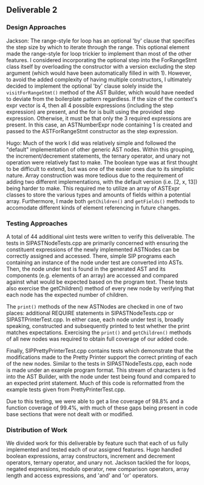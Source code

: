 ## Deliverable 2 ##

### Design Approaches ###

Jackson: The range-style for loop has an optional 'by' clause that specifies the step size by which to iterate through the range.
This optional element made the range-style for loop trickier to implement than most of the other features. I considered
incorporating the optional step into the ForRangeStmt class itself by overloading the constructor with a version excluding
the step argument (which would have been automatically filled in with 1). However, to avoid the added complexity of having
multiple constructors, I ultimately decided to implement the optional 'by' clause solely inside the `visitForRangeStmt()` method of the AST Builder, which would have needed to deviate from the boilerplate pattern regardless. If the size of the context's expr vector is 4, then all 4 possible
expressions (including the step expression) are present, and the for is built using the provided step expression. Otherwise, it must be
that only the 3 required expressions are present. In this case, an ASTNumberExpr node containing 1 is created and passed to the ASTForRangeStmt
constructor as the step expression.

Hugo: Much of the work I did was relatively simple and followed the "default" implementation of other generic AST nodes. Within this grouping, the increment/decrement statements, the ternary operator, and unary not operation were relatively fast to make. The boolean type was at first thought to be difficult to extend, but was one of the easier ones due to its simplistic nature. Array construction was more tedious due to the requirement of adding two different implementations, with the default version (i.e. [2, x, 13]) being harder to make. This required me to utilize an array of ASTExpr classes to store the various types and amounts of fields within a potential array. Furthermore, I made both `getChildren()` and `getFields()` methods to accomodate different kinds of element referencing in future changes.

### Testing Approaches ###

A total of 44 additional uint tests were written to verify this deliverable. The tests in SIPASTNodeTests.cpp are primarily
concerned with ensuring the constituent expressions of the newly implemented ASTNodes can be correctly assigned and accessed. There, simple
SIP programs each containing an instance of the node under test are converted into ASTs. Then, the node under test is found in
the generated AST and its components (e.g. elements of an array) are accessed and compared against what would be expected
based on the program text. These tests also exercise the getChildren() method of every new node by verifying that each node
has the expected number of children.

The `print()` methods of the new ASTNodes are checked in one of two places: additional REQUIRE statements in SIPASTNodeTests.cpp or
SIPASTPrinterTest.cpp. In either case, each node under test is, broadly speaking, constructed and subsequently printed
to test whether the print matches expectations. Exercising the `print()` and `getChildren()` methods of all new nodes was required to
obtain full coverage of our added code.

Finally, SIPPrettyPrinterTest.cpp contains tests which demonstrate that the modifications made to the Pretty Printer support
the correct printing of each of the new nodes. Similar to the tests in SIPASTNodeTests.cpp, each node is made under an example program format. This stream of characters is fed into the AST Builder, with the node under test being found and compared to an expected print statement. Much of this code is reformatted from the example tests given from PrettyPrinterTest.cpp. 

Due to this testing, we were able to get a line coverage of 98.8% and a function coverage of 99.4%, with much of these gaps being present in code base sections that were not dealt with or modified. 

### Distribution of Work ###

We divided work for this deliverable by feature such that each of us fully implemented and tested each of our assigned features.
Hugo handled boolean expressions, array constructors, increment and decrement operators, ternary operator, and unary not. Jackson tackled
the for loops, negated expressions, modulo operator, new comparison operators, array length and access expressions, and 'and'
and 'or' operators.